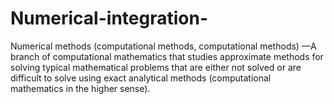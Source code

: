 # Numerical-integration-
Numerical methods (computational methods, computational methods) —A branch of computational mathematics that studies approximate methods for solving typical mathematical problems that are either not solved or are difficult to solve using exact analytical methods (computational mathematics in the higher sense).
